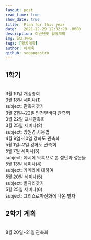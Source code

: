 ```yaml
---
layout: post
read_time: true
show_date: true
title:  Plan for this year
date:   2021-12-29 12:32:20 -0600
description: 이번년도 활동계획
img: 달2.PNG
tags: [활동계획]
author: 이재욱
github: sogangastro
---
```


<h2>1학기</h2><br>
3월 10일 개강총회<br>
3월 18일 세미나(1)<br>
subject: 관측지찾기<br>
3월 21일~22일 인천앞바다 관측회<br>
3월 22일 교내관측회<br>
3월 25일 세미나(2)<br>
subject: 망원경 사용법<br>
4월 9일~10일 강화도 관측회<br>
5월 1일~2일 강화도 관측회<br>
5월 7일 세미나(3)<br>
subject: 메시에 목록으로 본 성단과 성운들<br>
5월 13일 세미나(4)<br>
subject: 카메라에 대하여<br>
5월 20일 세미나(5)<br>
subject: 별자리찾기<br>
5월 25일 세미나(6)<br>
subject: 그리스로마신화에 나온 별자<br>

<h2>2학기 계획</h2><br>
8월 20일~21일 관측회

